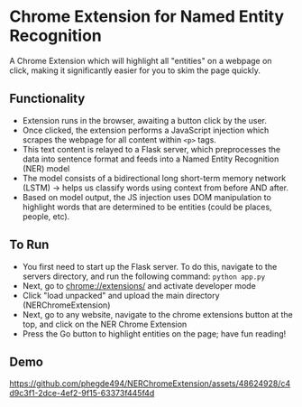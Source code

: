 # Chrome Extension for Named Entity Recognition

A Chrome Extension which will highlight all "entities" on a webpage on click, making it significantly easier for you to skim the page quickly.

## Functionality

- Extension runs in the browser, awaiting a button click by the user.
- Once clicked, the extension performs a JavaScript injection which scrapes the webpage for all content within `<p>` tags.
- This text content is relayed to a Flask server, which preprocesses the data into sentence format and feeds into a Named Entity Recognition (NER) model
- The model consists of a bidirectional long short-term memory network (LSTM) -> helps us classify words using context from before AND after.
- Based on model output, the JS injection uses DOM manipulation to highlight words that are determined to be entities (could be places, people, etc).

## To Run

- You first need to start up the Flask server. To do this, navigate to the servers directory, and run the following command: `python app.py`
- Next, go to [chrome://extensions/](chrome://extensions/) and activate developer mode
- Click "load unpacked" and upload the main directory (NERChromeExtension)
- Next, go to any website, navigate to the chrome extensions button at the top, and click on the NER Chrome Extension
- Press the Go button to highlight entities on the page; have fun reading!

## Demo

https://github.com/phegde494/NERChromeExtension/assets/48624928/c4d9c3f1-2dce-4ef2-9f15-63373f445f4d


